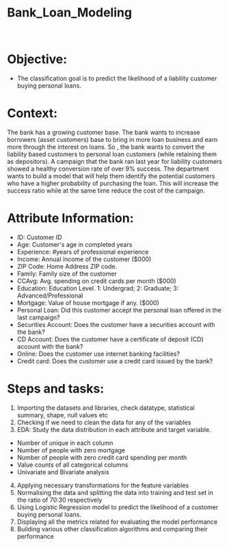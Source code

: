 # Bank_Loan_Modeling
<br>

# Objective:
- The classification goal is to predict the likelihood of a liability customer buying personal loans.

# Context:
The bank has a growing customer base. The bank wants to increase borrowers (asset customers) base to bring in more loan business and earn more through the interest on loans. So , the bank wants to convert the liability based customers to personal loan customers (while retaining them as depositors). A campaign that the bank ran last year for liability customers showed a healthy conversion rate of over 9% success. The department wants to build a model that will help them identify the potential customers who have a higher probability of purchasing the loan. This will increase the success ratio while at the same time reduce the cost of the campaign.

# Attribute Information:
- ID: Customer ID
- Age: Customer's age in completed years
- Experience: #years of professional experience
- Income: Annual income of the customer ($000)
- ZIP Code: Home Address ZIP code.
- Family: Family size of the customer
- CCAvg: Avg. spending on credit cards per month ($000)
- Education: Education Level. 1: Undergrad; 2: Graduate; 3: Advanced/Professional
- Mortgage: Value of house mortgage if any. ($000)
- Personal Loan: Did this customer accept the personal loan offered in the last campaign?
- Securities Account: Does the customer have a securities account with the bank?
- CD Account: Does the customer have a certificate of deposit (CD) account with the bank?
- Online: Does the customer use internet banking facilities?
- Credit card: Does the customer use a credit card issued by the bank?

# Steps and tasks:
1. Importing the datasets and libraries, check datatype, statistical summary, shape, null values etc
2. Checking if we need to clean the data for any of the variables
3. EDA: Study the data distribution in each attribute and target variable.
- Number of unique in each column
- Number of people with zero mortgage
- Number of people with zero credit card spending per month
- Value counts of all categorical columns
- Univariate and Bivariate analysis
4. Applying necessary transformations for the feature variables
5. Normalising the data and splitting the data into training and test set in the ratio of 70:30 respectively
6. Using Logistic Regression model to predict the likelihood of a customer buying personal loans.
7. Displaying all the metrics related for evaluating the model performance
8. Building various other classification algorithms and comparing their performance
